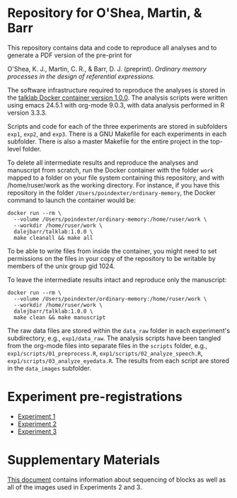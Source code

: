 # Repository for O'Shea, Martin, & Barr

This repository contains data and code to reproduce all analyses and to generate a PDF version of the pre-print for

O'Shea, K. J., Martin, C. R., & Barr, D. J. (preprint). *Ordinary memory processes in the design of referential expressions.*

The software infrastructure required to reproduce the analyses is stored in the [talklab Docker container version 1.0.0](https://hub.docker.com/repository/docker/dalejbarr/talklab). The analysis scripts were written using emacs 24.5.1 with org-mode 9.0.3, with data analysis performed in R version 3.3.3.

Scripts and code for each of the three experiments are stored in subfolders `exp1`, `exp2`, and `exp3`.  There is a GNU Makefile for each experiments in each subfolder. There is also a master Makefile for the entire project in the top-level folder.

To delete all intermediate results and reproduce the analyses and manuscript from scratch, run the Docker container with the folder `work` mapped to a folder on your file system containing this repository, and with /home/ruser/work as the working directory.  For instance, if you have this repository in the folder `/Users/poindexter/ordinary-memory`, the Docker command to launch the container would be:

```
docker run --rm \
  --volume /Users/poindexter/ordinary-memory:/home/ruser/work \
  --workdir /home/ruser/work \
  dalejbarr/talklab:1.0.0 \
  make cleanall && make all
```

To be able to write files from inside the container, you might need to set permissions on the files in your copy of the repository to be writable by members of the unix group gid 1024.

To leave the intermediate results intact and reproduce only the manuscript:

```
docker run --rm \
  --volume /Users/poindexter/ordinary-memory:/home/ruser/work \
  --workdir /home/ruser/work \
  dalejbarr/talklab:1.0.0 \
  make clean && make manuscript
```

The raw data files are stored within the `data_raw` folder in each experiment's subdirectory, e.g., `exp1/data_raw`. The analysis scripts have been tangled from the org-mode files into separate files in the `scripts` folder, e.g., `exp1/scripts/01_preprocess.R`, `exp1/scripts/02_analyze_speech.R`, `exp1/scripts/03_analyze_eyedata.R`.  The results from each script are stored in the `data_images` subfolder. 

# Experiment pre-registrations

* [Experiment 1](https://osf.io/4akir)
* [Experiment 2](https://osf.io/brxvc)
* [Experiment 3](https://osf.io/5yz3n)

# Supplementary Materials

[This document](supplementary_info.html) contains information about sequencing of blocks as well as all of the images used in Experiments 2 and 3.
